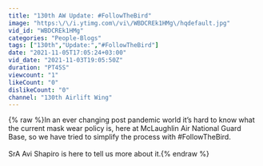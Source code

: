 ```yaml
---
title: "130th AW Update: #FollowTheBird"
image: "https:\/\/i.ytimg.com\/vi\/WBDCREk1HMg\/hqdefault.jpg"
vid_id: "WBDCREk1HMg"
categories: "People-Blogs"
tags: ["130th","Update:","#FollowTheBird"]
date: "2021-11-05T17:05:24+03:00"
vid_date: "2021-11-03T19:05:50Z"
duration: "PT45S"
viewcount: "1"
likeCount: "0"
dislikeCount: "0"
channel: "130th Airlift Wing"
---
```

{% raw %}In an ever changing post pandemic world it’s hard to know what the current mask wear policy is, here at McLaughlin Air National Guard Base, so we have tried to simplify the process with #FollowTheBird. <br /><br />SrA Avi Shapiro is here to tell us more about it.{% endraw %}
